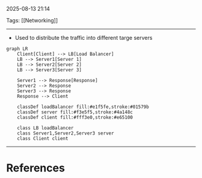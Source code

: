 2025-08-13 21:14

Tags: [[Networking]]

---

- Used to distribute the traffic into different targe servers 

```mermaid
graph LR
    Client[Client] --> LB[Load Balancer]
    LB --> Server1[Server 1]
    LB --> Server2[Server 2]
    LB --> Server3[Server 3]
    
    Server1 --> Response[Response]
    Server2 --> Response
    Server3 --> Response
    Response --> Client
    
    classDef loadBalancer fill:#e1f5fe,stroke:#01579b
    classDef server fill:#f3e5f5,stroke:#4a148c
    classDef client fill:#fff3e0,stroke:#e65100
    
    class LB loadBalancer
    class Server1,Server2,Server3 server
    class Client client
```

---
# References